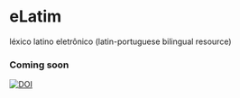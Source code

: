 # eLatim
léxico latino eletrônico (latin-portuguese bilingual resource)

### Coming soon #

[![DOI](https://zenodo.org/badge/858706796.svg)](https://zenodo.org/doi/10.5281/zenodo.13772652)
